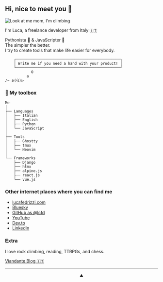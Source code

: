 ## Hi, nice to meet you 👋
![Look at me mom, I'm climbing](https://github.com/user-attachments/assets/3b6a87de-328b-4bf3-82fb-e440eccd5228)

I'm Luca, a freelance developer from Italy 🇮🇹

Pythonista 🐍 & JavaScripter 🍟<br>
The simpler the better.<br>
I try to create tools that make life easier for everybody.

```
    ┌────────────────────────────────────────────────┐
    │ Write me if you need a hand with your product! │
    └────────────────────────────────────────────────┘
            O
          o
♪~ ᕕ(ᐛ)ᕗ
```

### 🧰 My toolbox

```
Me
│
├── Languages
│   ├── Italian
│   ├── English
│   ├── Python
│   └── JavaScript
│
├── Tools
│   ├── Ghostty
│   ├── tmux
│   └── Neovim
│
└── Frameworks
    ├── Django
    ├── htmx
    ├── alpine.js
    ├── react.js
    └── vue.js
```



### Other internet places where you can find me

* [lucafedrizzi.com](https://lucafedrizzi.com/)
* [Bluesky](https://bsky.app/profile/lcfd.me)
* [GitHub as @lcfd](https://github.com/lcfd)
* [YouTube](https://www.youtube.com/@lcfd)
* [Dev.to](https://dev.to/lcfd)
* [LinkedIn](https://www.linkedin.com/in/luca-fedrizzi/)

### Extra

I love rock climbing, reading, TTRPGs, and chess.

[Viandante Blog 🇮🇹](https://viandante.blog/)

---

<div align=center>⛰️</div>
